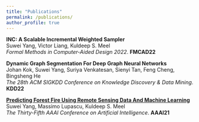 ```yaml
---
title: "Publications"
permalink: /publications/
author_profile: true
---
```



<b>INC: A Scalable Incremental Weighted Sampler</b><br>
Suwei Yang, Victor Liang, Kuldeep S. Meel <br>
<i>Formal Methods in Computer-Aided Design 2022</i>. <b>FMCAD22</b>

<b>Dynamic Graph Segmentation For Deep Graph Neural Networks</b><br>
Johan Kok, Suwei Yang, Suriya Venkatesan, Sienyi Tan, Feng Cheng, Bingsheng He <br>
<i>The 28th ACM SIGKDD Conference on Knowledge Discovery & Data Mining</i>. <b>KDD22</b>

<b>[Predicting Forest Fire Using Remote Sensing Data And Machine Learning](https://arxiv.org/abs/2101.01975)</b><br>
Suwei Yang, Massimo Lupascu, Kuldeep S. Meel <br>
<i>The Thirty-Fifth AAAI Conference on Artificial Intelligence</i>. <b>AAAI21</b>
